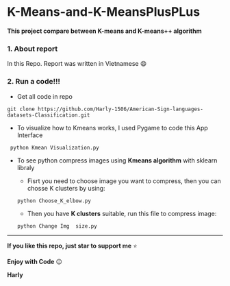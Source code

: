 # K-Means-and-K-MeansPlusPLus
**This project compare between K-means and K-means++ algorithm**

### 1. About report

  In this Repo. Report was written in Vietnamese :smile:
  
### 2. Run a code!!!
- Get all code in repo
```
git clone https://github.com/Harly-1506/American-Sign-languages-datasets-Classification.git
```
- To visualize how to Kmeans works, I used Pygame to code this App Interface
```
 python Kmean Visualization.py
```
- To see python compress images using **Kmeans algorithm** with sklearn libraly
  - Fisrt you need  to choose image you want to compress, then you can chosse K clusters by using:
  
  ```
  python Choose_K_elbow.py
  ```
  - Then you have **K clusters** suitable, run this file to compress image:
  
  ```
  python Change Img  size.py 
  ```
  
___
**If you like  this repo, just star to support me** :star:

**Enjoy with Code** :wink:

**Harly**
  





